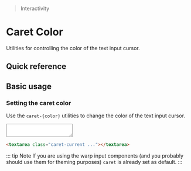 > Interactivity

# Caret Color

Utilities for controlling the color of the text input cursor.

## Quick reference

<qr-table />

## Basic usage

### Setting the caret color
Use the `caret-{color}` utilities to change the color of the text input cursor.

<container>
  <textarea class="caret-current w-full h-112"></textarea>
</container>

```html
<textarea class="caret-current ..."></textarea>
```

::: tip Note
If you are using the warp input components (and you probably should use them for theming purposes) `caret` is already set as default.
:::

